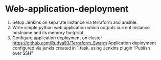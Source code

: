 # Web-application-deployment
1. Setup Jenkins on separate instance via terraform and ansible. 
2. Write simple python web application which outputs current instance hostname and its memory footprint. 
3. Configure application deployment on cluster https://github.com/Rudya93/Terraform_Swarm
Application deployment configured via jenkis created in 1 task, using Jenkins plugin “Publish over SSH”
